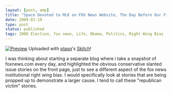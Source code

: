 ```yaml
---
layout: [post, amp]
title: "Space Devoted to MLK on FOX News Website, The Day Before Our First Black President Steps Into Office"
date: 2009-01-19
type: post
status: published
tags: 2008 Election, fox news, Life, Obama, Politics, Right Wing Bias
---
```



[![Preview](http://img.skitch.com/20090119-mgj9j5hwj6x9b8d3pcn9s2gdxk.preview.jpg)](http://skitch.com/interg12/bbskh/preview) Uploaded with [plasq](http://plasq.com/)'s [Skitch](http://skitch.com)!

I was thinking about starting a separate blog where i take a snapshot of foxnews.com every day, and highlighted the obvious conservative slanted issue stories on the front page, just to see a different aspect of the fox news institutional right wing bias. I would specifically look at stories that are being propped up to demonstrate a larger cause. I tend to call these "republican victim" stories.
